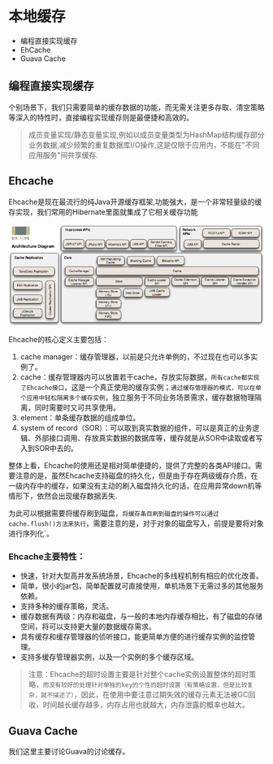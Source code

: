 # 本地缓存

- 编程直接实现缓存
- EhCache
- Guava Cache

## 编程直接实现缓存

个别场景下，我们只需要简单的缓存数据的功能，而无需关注更多存取、清空策略等深入的特性时，直接编程实现缓存则是最便捷和高效的。

>成员变量实现/静态变量实现,例如以成员变量类型为HashMap结构缓存部分业务数据,减少频繁的重复数据库I/O操作,这是仅限于应用内，不能在"不同应用服务"间共享缓存.

## Ehcache

Ehcache是现在最流行的纯Java开源缓存框架,功能强大，是一个非常轻量级的缓存实现，我们常用的Hibernate里面就集成了它相关缓存功能

![](Ehcache框架图.png)

Ehcache的核心定义主要包括：

1. cache manager：缓存管理器，以前是只允许单例的，不过现在也可以多实例了。
2. cache：缓存管理器内可以放置若干cache，存放实际数据，`所有cache都实现了Ehcache接口`，这是一个真正使用的缓存实例；`通过缓存管理器的模式，可以在单个应用中轻松隔离多个缓存实例`，独立服务于不同业务场景需求，缓存数据物理隔离，同时需要时又可共享使用。
3. element：单条缓存数据的组成单位。
4. system of record（SOR）：可以取到真实数据的组件，可以是真正的业务逻辑、外部接口调用、存放真实数据的数据库等，缓存就是从SOR中读取或者写入到SOR中去的。

整体上看，Ehcache的使用还是相对简单便捷的，提供了完整的各类API接口。需要注意的是，虽然Ehcache支持磁盘的持久化，但是由于存在两级缓存介质，在一级内存中的缓存，如果没有主动的刷入磁盘持久化的话，在应用异常down机等情形下，依然会出现缓存数据丢失.

为此可以根据需要将缓存刷到磁盘，`将缓存条目刷到磁盘的操作可以通过cache.flush()方法来执行`，需要注意的是，对于对象的磁盘写入，前提是要将对象进行序列化`。

### Ehcache主要特性：

- 快速，针对大型高并发系统场景，Ehcache的多线程机制有相应的优化改善。
- 简单，很小的jar包，简单配置就可直接使用，单机场景下无需过多的其他服务依赖。
- 支持多种的缓存策略，灵活。
- 缓存数据有两级：内存和磁盘，与一般的本地内存缓存相比，有了磁盘的存储空间，将可以支持更大量的数据缓存需求。
- 具有缓存和缓存管理器的侦听接口，能更简单方便的进行缓存实例的监控管理。
- 支持多缓存管理器实例，以及一个实例的多个缓存区域。

>注意：Ehcache的超时设置主要是针对整个cache实例设置整体的超时策略，`而没有较好的处理针对单独的key的个性的超时设置（有策略设置，但是比较复杂，就不描述了）`，因此，在使用中要注意过期失效的缓存元素无法被GC回收，时间越长缓存越多，内存占用也就越大，内存泄露的概率也越大。

## Guava Cache

我们这里主要讨论Guava的讨论缓存。
